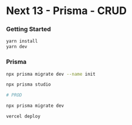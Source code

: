 # Next 13 - Prisma - CRUD


### Getting Started

```bash
yarn install
yarn dev
```


### Prisma

```bash
npx prisma migrate dev --name init

npx prisma studio

# PROD

npx prisma migrate dev

vercel deploy
```
